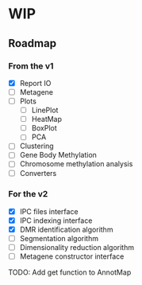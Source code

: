 # WIP

## Roadmap

### From the v1

* [x] Report IO
* [ ] Metagene
* [ ] Plots
  * [ ] LinePlot
  * [ ] HeatMap
  * [ ] BoxPlot
  * [ ] PCA
* [ ] Clustering
* [ ] Gene Body Methylation
* [ ] Chromosome methylation analysis
* [ ] Converters

### For the v2

* [x] IPC files interface
* [x] IPC indexing interface
* [x] DMR identification algorithm
* [ ] Segmentation algorithm
* [ ] Dimensionality reduction algorithm
* [ ] Metagene constructor interface

TODO: Add get function to AnnotMap
